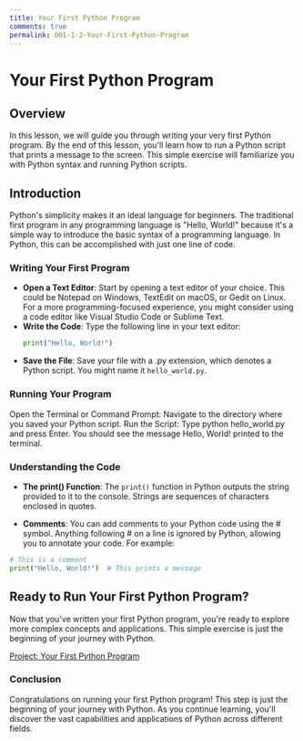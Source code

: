 ```yaml
---
title: Your First Python Program
comments: true
permalink: 001-1-2-Your-First-Python-Program
---
```


# Your First Python Program

## Overview
In this lesson, we will guide you through writing your very first Python program. By the end of this lesson, you'll learn how to run a Python script that prints a message to the screen. This simple exercise will familiarize you with Python syntax and running Python scripts.

## Introduction

Python's simplicity makes it an ideal language for beginners. The traditional first program in any programming language is "Hello, World!" because it's a simple way to introduce the basic syntax of a programming language. In Python, this can be accomplished with just one line of code.

### Writing Your First Program

- **Open a Text Editor**: Start by opening a text editor of your choice. This could be Notepad on Windows, TextEdit on macOS, or Gedit on Linux. For a more programming-focused experience, you might consider using a code editor like Visual Studio Code or Sublime Text.
- **Write the Code**: Type the following line in your text editor:
  ```python
  print("Hello, World!")

- **Save the File**: Save your file with a .py extension, which denotes a Python script. You might name it `hello_world.py`.

### Running Your Program

Open the Terminal or Command Prompt: Navigate to the directory where you saved your Python script.
Run the Script: Type python hello_world.py and press Enter. You should see the message Hello, World! printed to the terminal.

### Understanding the Code

- **The print() Function**: The `print()` function in Python outputs the string provided to it to the console. Strings are sequences of characters enclosed in quotes.

- **Comments**: You can add comments to your Python code using the # symbol. Anything following # on a line is ignored by Python, allowing you to annotate your code. For example:

```python
# This is a comment
print("Hello, World!")  # This prints a message
```

## Ready to Run Your First Python Program?

Now that you've written your first Python program, you're ready to explore more complex concepts and applications. This simple exercise is just the beginning of your journey with Python.

[Project: Your First Python Program](project/001-1-2-Your-First-Python-Program)

### Conclusion

Congratulations on running your first Python program! This step is just the beginning of your journey with Python. As you continue learning, you'll discover the vast capabilities and applications of Python across different fields.

